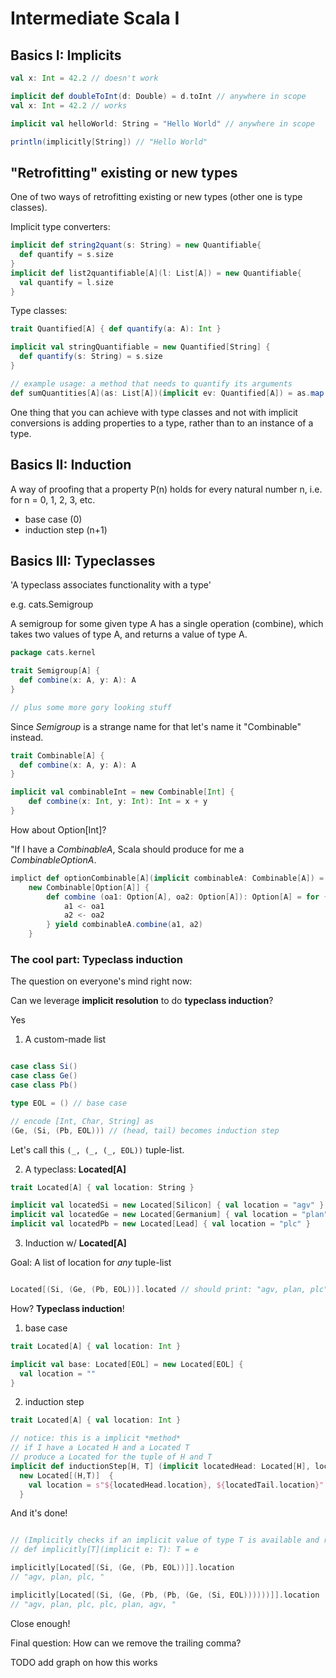 # Intermediate Scala I

## Basics I: Implicits 

```scala
val x: Int = 42.2 // doesn't work
```

```scala
implicit def doubleToInt(d: Double) = d.toInt // anywhere in scope
val x: Int = 42.2 // works 
```

```scala
implicit val helloWorld: String = "Hello World" // anywhere in scope

println(implicitly[String]) // "Hello World"
```


## "Retrofitting" existing or new types

One of two ways of retrofitting existing or new types (other one is type classes).

Implicit type converters:

```scala
implicit def string2quant(s: String) = new Quantifiable{ 
  def quantify = s.size 
}
implicit def list2quantifiable[A](l: List[A]) = new Quantifiable{ 
  val quantify = l.size 
}
```

Type classes:

```scala
trait Quantified[A] { def quantify(a: A): Int }

implicit val stringQuantifiable = new Quantified[String] {
  def quantify(s: String) = s.size 
}

// example usage: a method that needs to quantify its arguments
def sumQuantities[A](as: List[A])(implicit ev: Quantified[A]) = as.map(ev.quantify).sum
```

One thing that you can achieve with type classes and not with implicit conversions is adding properties to a type, rather than to an instance of a type. 

## Basics II: Induction

A way of proofing that a property P(n) holds for every natural number n, i.e. for n = 0, 1, 2, 3, etc.

- base case (0)
- induction step (n+1)

## Basics III: Typeclasses

'A typeclass associates functionality with a type'

e.g. cats.Semigroup

A semigroup for some given type A has a single operation (combine), which takes two values of type A, and returns a value of type A. 

```scala
package cats.kernel

trait Semigroup[A] {
  def combine(x: A, y: A): A
}

// plus some more gory looking stuff
```

Since *Semigroup* is a strange name for that let's name it "Combinable" instead.

```scala
trait Combinable[A] {
  def combine(x: A, y: A): A
}

implicit val combinableInt = new Combinable[Int] {
    def combine(x: Int, y: Int): Int = x + y
} 
```

How about Option[Int]? 

"If I have a *CombinableA*, Scala should produce for me a *CombinableOptionA*.

```scala
implict def optionCombinable[A](implicit combinableA: Combinable[A]) = 
    new Combinable[Option[A]] {
        def combine (oa1: Option[A], oa2: Option[A]): Option[A] = for {
            a1 <- oa1
            a2 <- oa2
        } yield combinableA.combine(a1, a2)
    }

```

### The cool part: Typeclass induction

The question on everyone's mind right now: 

Can we leverage **implicit resolution** to do **typeclass induction**?

Yes

1. A custom-made list

```scala

case class Si()
case class Ge()
case class Pb()

type EOL = () // base case

// encode [Int, Char, String] as 
(Ge, (Si, (Pb, EOL))) // (head, tail) becomes induction step
```

Let's call this `(_, (_, (_, EOL))` tuple-list.

2. A typeclass: **Located[A]**

```scala
trait Located[A] { val location: String }

implicit val locatedSi = new Located[Silicon] { val location = "agv" }
implicit val locatedGe = new Located[Germanium] { val location = "plan" }
implicit val locatedPb = new Located[Lead] { val location = "plc" }
```

3. Induction w/ **Located[A]**

Goal: A list of location for _any_ tuple-list

```scala

Located[(Si, (Ge, (Pb, EOL))].located // should print: "agv, plan, plc"

```

How? **Typeclass induction**!

1. base case

```scala
trait Located[A] { val location: Int }

implicit val base: Located[EOL] = new Located[EOL] {
  val location = ""
}
```

2. induction step

```scala
trait Located[A] { val location: Int }

// notice: this is a implicit *method*
// if I have a Located H and a Located T
// produce a Located for the tuple of H and T
implicit def inductionStep[H, T] (implicit locatedHead: Located[H], locatedTail: Located[T]): Located[(H, T)] =
  new Located[(H,T)]  {
    val location = s"${locatedHead.location}, ${locatedTail.location}"
  }

```

And it's done! 

```scala

// (Implicitly checks if an implicit value of type T is available and return it) 
// def implicitly[T](implicit e: T): T = e

implicitly[Located[(Si, (Ge, (Pb, EOL))]].location
// "agv, plan, plc, " 

implicitly[Located[(Si, (Ge, (Pb, (Pb, (Ge, (Si, EOL))))))]].location
// "agv, plan, plc, plc, plan, agv, " 
```

Close enough!

Final question: How can we remove the trailing comma?

TODO add graph on how this works
